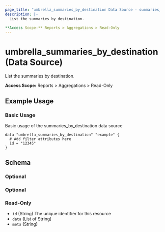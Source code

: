 ```yaml
---
page_title: "umbrella_summaries_by_destination Data Source - summaries_by_destination"
description: |-
  List the summaries by destination.

**Access Scope:** Reports > Aggregations > Read-Only
---
```


# umbrella_summaries_by_destination (Data Source)

List the summaries by destination.

**Access Scope:** Reports > Aggregations > Read-Only

## Example Usage


### Basic Usage

Basic usage of the summaries_by_destination data source

```hcl
data "umbrella_summaries_by_destination" "example" {
  # Add filter attributes here
  id = "12345"
}
```



## Schema

### Optional



### Optional



### Read-Only

- `id` (String) The unique identifier for this resource
- `data` (List of String) 
- `meta` (String) 



